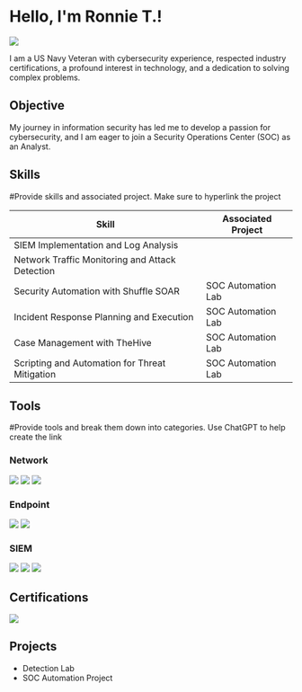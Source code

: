 # Hello, I'm Ronnie T.!
<a href="https://linkedin.com/in/ronald-tucker-82a731266/"><img src="https://img.shields.io/badge/-LinkedIn-0072b1?&style=for-the-badge&logo=linkedin&logoColor=white" /></a>

I am a US Navy Veteran with cybersecurity experience, respected industry certifications, a profound interest in technology, and a dedication to solving complex problems.

## Objective
My journey in information security has led me to develop a passion for cybersecurity, and I am eager to join a Security Operations Center (SOC) as an Analyst.

## Skills
#Provide skills and associated project. Make sure to hyperlink the project 

| Skill                                         | Associated Project         |
|-----------------------------------------------|----------------------------|
| SIEM Implementation and Log Analysis          | <a href="https://github.com/tuck757/Decryption-Lab/"><Decryption Lab></a>|
| Network Traffic Monitoring and Attack Detection | <a href="https://github.com/tuck757/Network-Analysis/blob/main/README.md"><Detection Lab></a>|
| Security Automation with Shuffle SOAR         | SOC Automation Lab|
| Incident Response Planning and Execution      | SOC Automation Lab|
| Case Management with TheHive                  | SOC Automation Lab|
| Scripting and Automation for Threat Mitigation | SOC Automation Lab|

## Tools
#Provide tools and break them down into categories. Use ChatGPT to help create the link 

### Network
<div>
    <img src="https://img.shields.io/badge/-Wireshark-1679A7?&style=for-the-badge&logo=Wireshark&logoColor=white" />
    <img src="https://img.shields.io/badge/-Suricata-EF3B2D?&style=for-the-badge&logo=Suricata&logoColor=white" />
    <img src="https://img.shields.io/badge/-Zeek-777BB4?&style=for-the-badge&logo=Zeek&logoColor=white" />
</div>

### Endpoint
<div>
    <img src="https://img.shields.io/badge/-Microsoft_Defender_for_Endpoint-00A4EF?&style=for-the-badge&logo=Microsoft&logoColor=white" />
    <img src="https://img.shields.io/badge/-Velociraptor-4B275F?&style=for-the-badge&logo=Velociraptor&logoColor=white" />
</div>

### SIEM
<div>
    <img src="https://img.shields.io/badge/-Microsoft_Sentinel-0078D4?&style=for-the-badge&logo=Microsoft&logoColor=white" />
    <img src="https://img.shields.io/badge/-Splunk-000000?&style=for-the-badge&logo=Splunk&logoColor=white" />
    <img src="https://img.shields.io/badge/-Elastic-005571?&style=for-the-badge&logo=Elastic&logoColor=white" />
</div>

## Certifications
<div>
<img src="https://img.shields.io/badge/-Security%2B-FF0000?&style=for-the-badge&logo=CompTIA&logoColor=white" />

</div>

## Projects
- Detection Lab
- SOC Automation Project
